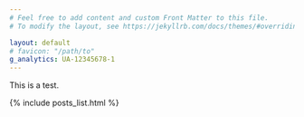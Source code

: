 ```yaml
---
# Feel free to add content and custom Front Matter to this file.
# To modify the layout, see https://jekyllrb.com/docs/themes/#overriding-theme-defaults

layout: default
# favicon: "/path/to"
g_analytics: UA-12345678-1
---
```

This is a test. 


{% include posts_list.html %}


